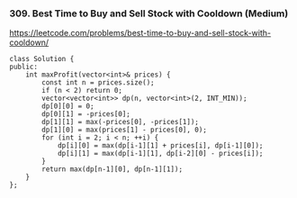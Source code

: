 ### 309. Best Time to Buy and Sell Stock with Cooldown (Medium)

https://leetcode.com/problems/best-time-to-buy-and-sell-stock-with-cooldown/

```
class Solution {
public:
    int maxProfit(vector<int>& prices) {
        const int n = prices.size();
        if (n < 2) return 0;
        vector<vector<int>> dp(n, vector<int>(2, INT_MIN));
        dp[0][0] = 0;
        dp[0][1] = -prices[0];
        dp[1][1] = max(-prices[0], -prices[1]);
        dp[1][0] = max(prices[1] - prices[0], 0);
        for (int i = 2; i < n; ++i) {
            dp[i][0] = max(dp[i-1][1] + prices[i], dp[i-1][0]);
            dp[i][1] = max(dp[i-1][1], dp[i-2][0] - prices[i]);
        }
        return max(dp[n-1][0], dp[n-1][1]);
    }
};
```
